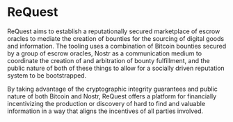 # ReQuest
ReQuest aims to establish a reputationally secured marketplace of escrow oracles to mediate the creation of bounties for the sourcing of digital goods and information. The tooling uses a combination of Bitcoin bounties secured by a group of escrow oracles, Nostr as a communication medium to coordinate the creation of and arbitration of bounty fulfillment, and the public nature of both of these things to allow for a socially driven reputation system to be bootstrapped. 

By taking advantage of the cryptographic integrity guarantees and public nature of both Bitcoin and Nostr, ReQuest offers a platform for financially incentivizing the production or discovery of hard to find and valuable information in a way that aligns the incentives of all parties involved. 
